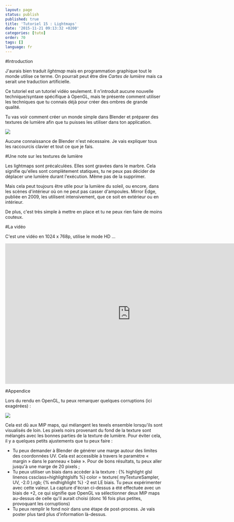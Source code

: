 ```yaml
---
layout: page
status: publish
published: true
title: 'Tutoriel 15 : Lightmaps'
date: '2015-11-21 09:13:32 +0200'
categories: [tuto]
order: 70
tags: []
language: fr
---
```


#Introduction

J'aurais bien traduit *lightmap* mais en programmation graphique tout le monde utilise ce terme. On pourrait peut être dire *Cartes de lumière* mais ca serait une traduction artificielle.

Ce tutoriel est un tutoriel vidéo seulement. Il n'introduit aucune nouvelle technique/syntaxe spécifique à OpenGL, mais te présente comment utiliser les techniques que tu connais déjà pour créer des ombres de grande qualité.

Tu vas voir comment créer un monde simple dans Blender et préparer des textures de lumière afin que tu puisses les utiliser dans ton application.

![]({{site.baseurl}}/assets/images/tuto-15-lightmaps/lighmappedroom.png)

Aucune connaissance de Blender n'est nécessaire. Je vais expliquer tous les raccourcis clavier et tout ce que je fais.

#Une note sur les textures de lumière

Les lightmaps sont précalculées. Elles sont gravées dans le marbre. Cela signifie qu'elles sont complètement statiques, tu ne peux pas décider de déplacer une lumière durant l'exécution. Même pas de la supprimer.

Mais cela peut toujours être utile pour la lumière du soleil, ou encore, dans les scènes d'intérieur où on ne peut pas casser d'ampoules. Mirror Edge, publiée en 2009, les utilisent intensivement, que ce soit en extérieur ou en intérieur.

De plus, c'est très simple à mettre en place et tu ne peux rien faire de moins couteux.

#La vidéo

C'est une vidéo en 1024 x 768p, utilise le mode HD ...

<iframe src="http://player.vimeo.com/video/24359223?title=0&byline=0&portrait=0" frameborder="0" width="800" height="450"></iframe>

#Appendice

Lors du rendu en OpenGL, tu peux remarquer quelques corruptions (ici exagérées) :

![]({{site.baseurl}}/assets/images/tuto-15-lightmaps/positivebias.png)

Cela est dû aux MIP maps, qui mélangent les texels ensemble lorsqu'ils sont visualisés de loin. Les pixels noirs provenant du fond de la texture sont mélangés avec les bonnes parties de la texture de lumière. Pour éviter cela, il y a quelques petits ajustements que tu peux faire :

* Tu peux demander à Blender de générer une marge autour des limites des coordonnées UV. Cela est accessible à travers le paramètre « margin » dans le panneau « bake ». Pour de bons résultats, tu peux aller jusqu'à une marge de 20 pixels ;
* Tu peux utiliser un biais dans accèder à la texture :
  {% highlight glsl linenos cssclass=highlightglslfs %}
  color = texture( myTextureSampler, UV, -2.0 ).rgb;
  {% endhighlight %}
  -2 est LE biais. Tu peux expérimenter avec cette valeur. La capture d'écran ci-dessus a été effectuée avec un biais de +2, ce qui signifie que OpenGL va sélectionner deux MIP maps au-dessus de celle qu'il aurait choisi (donc 16 fois plus petites, provoquant les corruptions)
* Tu peux remplir le fond noir dans une étape de post-process. Je vais poster plus tard plus d'information là-dessus.

